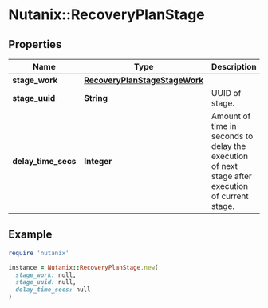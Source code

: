 # Nutanix::RecoveryPlanStage

## Properties

| Name | Type | Description | Notes |
| ---- | ---- | ----------- | ----- |
| **stage_work** | [**RecoveryPlanStageStageWork**](RecoveryPlanStageStageWork.md) |  |  |
| **stage_uuid** | **String** | UUID of stage. | [optional] |
| **delay_time_secs** | **Integer** | Amount of time in seconds to delay the execution of next stage after execution of current stage.  | [optional] |

## Example

```ruby
require 'nutanix'

instance = Nutanix::RecoveryPlanStage.new(
  stage_work: null,
  stage_uuid: null,
  delay_time_secs: null
)
```

